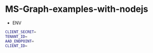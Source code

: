 # MS-Graph-examples-with-nodejs

* ENV

```bash
CLIENT_SECRET=
TENANT_ID=
AAD_ENDPOINT=
CLIENT_ID=
```
